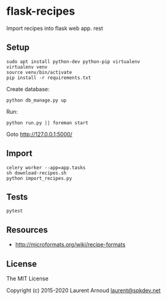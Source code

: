 # flask-recipes

Import recipes into flask web app.
rest

## Setup

```
sudo apt install python-dev python-pip virtualenv
virtualenv venv
source venv/bin/activate
pip install -r requirements.txt
```

Create database:

```
python db_manage.py up
```

Run:

```
python run.py || foreman start
```

Goto http://127.0.0.1:5000/

## Import

```
celery worker --app=app.tasks
sh download-recipes.sh
python import_recipes.py
```

## Tests

```
pytest
```

## Resources

* http://microformats.org/wiki/recipe-formats

## License

The MIT License

Copyright (c) 2015-2020 Laurent Arnoud <laurent@spkdev.net>
